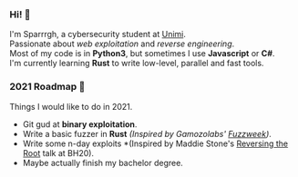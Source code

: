 ### Hi! 👋
I'm Sparrrgh, a cybersecurity student at [Unimi](https://www.unimi.it/en).<br/>
Passionate about *web exploitation* and *reverse engineering*.<br/>
Most of my code is in **Python3**, but sometimes I use **Javascript** or **C#**.<br/>
I'm currently learning **Rust** to write low-level, parallel and fast tools. <br/>

### 2021 Roadmap 🧭
Things I would like to do in 2021.
- Git gud at **binary exploitation**.
- Write a basic fuzzer in **Rust** *(Inspired by Gamozolabs' [Fuzzweek](https://youtube.com/playlist?list=PLSkhUfcCXvqHsOy2VUxuoAf5m_7c8RqvO))*.
- Write some n-day exploits *(Inspired by Maddie Stone's [Reversing the Root](https://www.blackhat.com/us-20/briefings/schedule/#reversing-the-root-identifying-the-exploited-vulnerability-in--days-used-in-the-wild-20308) talk at BH20).
- Maybe actually finish my bachelor degree.
